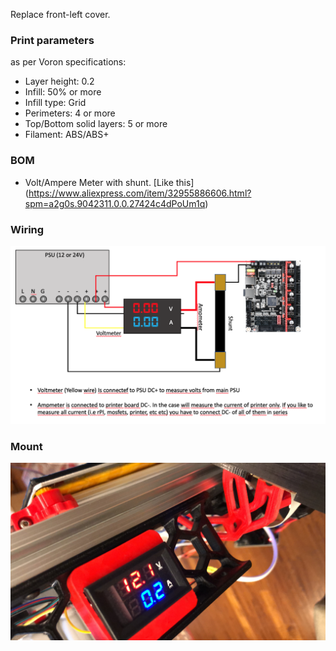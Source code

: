 
Replace front-left cover.

### Print parameters

as per Voron specifications:

- Layer height: 0.2
- Infill: 50% or more
- Infill type: Grid
- Perimeters: 4 or more
- Top/Bottom solid layers: 5 or more
- Filament: ABS/ABS+

### BOM

- Volt/Ampere Meter with shunt. [Like this] (https://www.aliexpress.com/item/32955886606.html?spm=a2g0s.9042311.0.0.27424c4dPoUm1q)

### Wiring
![1](./images/wiring.png?raw=true "")

### Mount

![2](./images/447B0966-61A0-4B43-B7D5-F7FB5A99BDB1.JPG?raw=true "")
